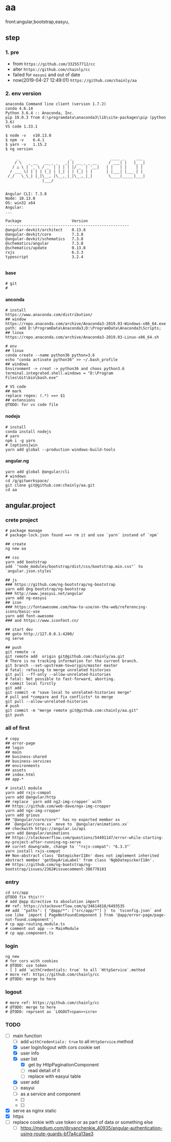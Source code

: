 # aa

front:angular,bootstrap,easyu,

## step

### 1. pre

- from `https://github.com/332557712/cc`
- alter `https://github.com/chainly/cc`
- failed for `easyui` and out of date
- now(2019-04-27 12:49:01) `https://github.com/chainly/aa`

### 2. env version

```text
anaconda Command line client (version 1.7.2)
conda 4.6.14
Python 3.6.4 :: Anaconda, Inc.
pip 19.0.3 from d:\programdata\anaconda3\lib\site-packages\pip (python 3.6)
VS code 1.33.1

$ node -v   v10.13.0
$ npm -v    6.4.1
$ yarn -v   1.15.2
$ ng version

     _                      _                 ____ _     ___
    / \   _ __   __ _ _   _| | __ _ _ __     / ___| |   |_ _|
   / △ \ | '_ \ / _` | | | | |/ _` | '__|   | |   | |    | |
  / ___ \| | | | (_| | |_| | | (_| | |      | |___| |___ | |
 /_/   \_\_| |_|\__, |\__,_|_|\__,_|_|       \____|_____|___|
                |___/


Angular CLI: 7.3.8
Node: 10.13.0
OS: win32 x64
Angular:
...

Package                      Version
------------------------------------------------------
@angular-devkit/architect    0.13.8
@angular-devkit/core         7.3.8
@angular-devkit/schematics   7.3.8
@schematics/angular          7.3.8
@schematics/update           0.13.8
rxjs                         6.3.3
typescript                   3.2.4


```

#### base

    # git
    #

#### anconda

    # install
    https://www.anaconda.com/distribution/
    ## window
    https://repo.anaconda.com/archive/Anaconda3-2019.03-Windows-x86_64.exe
    path: add D:\ProgramData\Anaconda3;D:\ProgramData\Anaconda3\Scripts;
    ## linux
    https://repo.anaconda.com/archive/Anaconda3-2019.03-Linux-x86_64.sh

    # env
    ## linux
    conda create --name python36 python=3.6
    echo "conda activate python36" >> ~/.bash_profile
    ## windows
    Environment -> creat -> python36 and choos python3.6
    terminal.integrated.shell.windows = "D:\Program Files\Git\bin\bash.exe"

    # VS code
    ## mark
    replace regex: (.*) ==> $1
    ## extensions
    @TODO: for vs code file

#### nodejs

    # install
    conda install nodejs
    # yarn
    npm i -g yarn
    # [options]win
    yarn add global --production windows-build-tools

#### angular.ng

    yarn add global @angular/cli
    # windows
    cd /g/gitworkspace/
    git clone git@github.com:chainly/aa.git
    cd aa

## angular.project

### crete project

    # package manage
    # package-lock.json found ==> rm it and use `yarn` instand of `npm`

    ## create
    ng new aa

    ## css
    yarn add bootstrap
    add `"node_modules/bootstrap/dist/css/bootstrap.min.css"` to `angular.json.styles`

    ## js
    ### https://github.com/ng-bootstrap/ng-bootstrap
    yarn add @ng-bootstrap/ng-bootstrap
    ### http://www.jeasyui.net/angular
    yarn add ng-easyui
    ## icon
    ### https://fontawesome.com/how-to-use/on-the-web/referencing-icons/basic-use
    yarn add font-awesome
    ### and https://www.iconfont.cn/

    ## start dev
    ## goto http://127.0.0.1:4200/
    ng serve

    ## push
    git remote -v
    git remote add  origin git@github.com:chainly/aa.git
    # There is no tracking information for the current branch.
    git branch --set-upstream-to=origin/master master
    # fatal: refusing to merge unrelated histories
    git pull --ff-only --allow-unrelated-histories
    # fatal: Not possible to fast-forward, aborting.
    # commit local firstly
    git add .
    git commit -m "save local to unrelated-histories merge"
    # pull and *compare and fix conflicts* to merge
    git pull --allow-unrelated-histories
    # push
    git commit -m "merge remote git@github.com:chainly/aa.git"
    git push

### all of first

    # copy
    ## error-page
    ## login
    ## main
    ## business-shared
    ## business-services
    ## environments
    ## assets
    ## index.html
    ## app-*

    # install module
    yarn add rxjs-compat
    yarn add @angular/http
    ## replace `yarn add ng2-img-cropper` with
    ## https://github.com/web-dave/ngx-img-cropper
    yarn add ngx-img-cropper
    yarn add qrious
    ## "@angular/core/core"' has no exported member xx
    ## `@angular/core.xx` move to `@angular/animations.xx`
    ## checkwith https://angular.io/api
    yarn add @angular/animations
    ## https://stackoverflow.com/questions/54491147/error-while-starting-my-project-after-running-ng-serve
    ## curret downgrade, change to `"rxjs-compat": "6.3.3"`
    yarn install rxjs-compat
    ## Non-abstract class 'DatepickerI18n' does not implement inherited abstract member 'getDayAriaLabel' from class 'NgbDatepickerI18n'.
    ## https://github.com/ng-bootstrap/ng-bootstrap/issues/2362#issuecomment-386778183

### entry

    cd src/app
    @TODO fix this!!!
    # add @app directive to absolution import
    ## ref: https://stackoverflow.com/q/34614818/6493535
    ## add `"paths": { "@app/*": ["src/app/*"] }` to `tsconfig.json` and use like `import { PageNotFoundComponent } from '@app/error-page/page-not-found.component';`
    # cp app-routing.module.ts
    # comment out app --> MainModule
    # cp app.component.ts

### login

    ng new
    # for cors with cookies
    # @TODO: use token
    - [ ] add `withCredentials: true` to all `HttpService`.method
    # more ref: https://github.com/chainly/cc
    # @TODO: merge to here

### logout

    # more ref: https://github.com/chainly/cc
    # @TODO: merge to here
    # @TODO: reprsent as `LOGOUT<span><icro>

### TODO

- [ ] main function
  - [ ] add `withCredentials: true` to all `HttpService`.method
  - [X] user login/logout with cors cookie set
  - [X] user info
  - [X] user list
    - [X] get by HttpPaginationComponent
    - [ ] read detail of it
    - [ ] replace with easyui table
  - [X] user add
  - [ ] easyui
  - [ ] as a service and component
  - [ ]
  - [ ]
- [X] serve as nginx static
- [X] https
- [ ] replace cookie with use token or as part of data or something else
  - [ ] <https://medium.com/@ryanchenkie_40935/angular-authentication-using-route-guards-bf7a4ca13ae3>